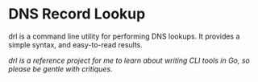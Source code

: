 # DNS Record Lookup
drl is a command line utility for performing DNS lookups. It provides a simple syntax, and easy-to-read results.

*drl is a reference project for me to learn about writing CLI tools in Go, so please be gentle with critiques.*
